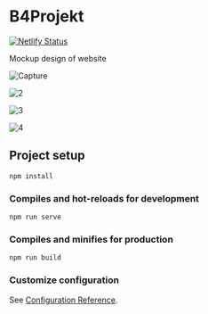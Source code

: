 # B4Projekt

[![Netlify Status](https://api.netlify.com/api/v1/badges/c83ba827-a337-46b3-a0cc-4a90b61774ed/deploy-status)](https://app.netlify.com/sites/b4projekt/deploys)

Mockup design of website

![Capture](https://github.com/lnxfsf/B4Projek/assets/99252096/9bdb7c41-1cb8-4d81-bf37-e07b5baa118d)

![2](https://github.com/lnxfsf/B4Projek/assets/99252096/4fe545c8-7aff-49a1-9db1-c70f44314087)

![3](https://github.com/lnxfsf/B4Projek/assets/99252096/b8ca61d2-6e87-4410-913f-d0a90d5e45db)

![4](https://github.com/lnxfsf/B4Projek/assets/99252096/bebff8fe-e176-4647-b779-7ae32296b48c)





## Project setup
```
npm install
```

### Compiles and hot-reloads for development
```
npm run serve
```

### Compiles and minifies for production
```
npm run build
```

### Customize configuration
See [Configuration Reference](https://cli.vuejs.org/config/).
